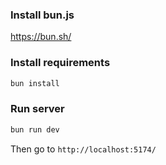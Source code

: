### Install bun.js
https://bun.sh/

### Install requirements
```sh
bun install
```

### Run server
```sh
bun run dev
```
Then go to `http://localhost:5174/`
